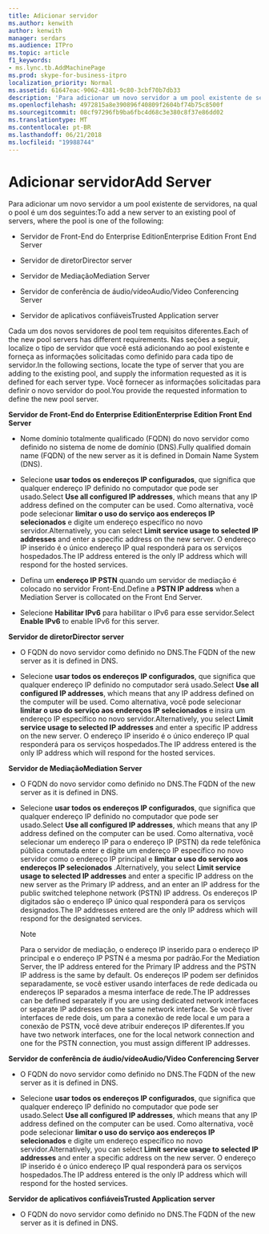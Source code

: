 ```yaml
---
title: Adicionar servidor
ms.author: kenwith
author: kenwith
manager: serdars
ms.audience: ITPro
ms.topic: article
f1_keywords:
- ms.lync.tb.AddMachinePage
ms.prod: skype-for-business-itpro
localization_priority: Normal
ms.assetid: 61647eac-9062-4381-9c80-3cbf70b7db33
description: 'Para adicionar um novo servidor a um pool existente de servidores, na qual o pool é um dos seguintes:'
ms.openlocfilehash: 4972815a8e390896f40809f2604bf74b75c8500f
ms.sourcegitcommit: 08cf97296fb9ba6fbc4d68c3e380c8f37e86dd02
ms.translationtype: MT
ms.contentlocale: pt-BR
ms.lasthandoff: 06/21/2018
ms.locfileid: "19988744"
---
```

# <a name="add-server"></a><span data-ttu-id="bdafa-103">Adicionar servidor</span><span class="sxs-lookup"><span data-stu-id="bdafa-103">Add Server</span></span>
 
<span data-ttu-id="bdafa-104">Para adicionar um novo servidor a um pool existente de servidores, na qual o pool é um dos seguintes:</span><span class="sxs-lookup"><span data-stu-id="bdafa-104">To add a new server to an existing pool of servers, where the pool is one of the following:</span></span>
  
- <span data-ttu-id="bdafa-105">Servidor de Front-End do Enterprise Edition</span><span class="sxs-lookup"><span data-stu-id="bdafa-105">Enterprise Edition Front End Server</span></span>
    
- <span data-ttu-id="bdafa-106">Servidor de diretor</span><span class="sxs-lookup"><span data-stu-id="bdafa-106">Director server</span></span>
    
- <span data-ttu-id="bdafa-107">Servidor de Mediação</span><span class="sxs-lookup"><span data-stu-id="bdafa-107">Mediation Server</span></span>
    
- <span data-ttu-id="bdafa-108">Servidor de conferência de áudio/vídeo</span><span class="sxs-lookup"><span data-stu-id="bdafa-108">Audio/Video Conferencing Server</span></span>
    
- <span data-ttu-id="bdafa-109">Servidor de aplicativos confiáveis</span><span class="sxs-lookup"><span data-stu-id="bdafa-109">Trusted Application server</span></span>
    
<span data-ttu-id="bdafa-110">Cada um dos novos servidores de pool tem requisitos diferentes.</span><span class="sxs-lookup"><span data-stu-id="bdafa-110">Each of the new pool servers has different requirements.</span></span> <span data-ttu-id="bdafa-111">Nas seções a seguir, localize o tipo de servidor que você está adicionando ao pool existente e forneça as informações solicitadas como definido para cada tipo de servidor.</span><span class="sxs-lookup"><span data-stu-id="bdafa-111">In the following sections, locate the type of server that you are adding to the existing pool, and supply the information requested as it is defined for each server type.</span></span> <span data-ttu-id="bdafa-112">Você fornecer as informações solicitadas para definir o novo servidor do pool.</span><span class="sxs-lookup"><span data-stu-id="bdafa-112">You provide the requested information to define the new pool server.</span></span>
  
 <span data-ttu-id="bdafa-113">**Servidor de Front-End do Enterprise Edition**</span><span class="sxs-lookup"><span data-stu-id="bdafa-113">**Enterprise Edition Front End Server**</span></span>
  
- <span data-ttu-id="bdafa-114">Nome domínio totalmente qualificado (FQDN) do novo servidor como definido no sistema de nome de domínio (DNS).</span><span class="sxs-lookup"><span data-stu-id="bdafa-114">Fully qualified domain name (FQDN) of the new server as it is defined in Domain Name System (DNS).</span></span>
    
- <span data-ttu-id="bdafa-115">Selecione **usar todos os endereços IP configurados**, que significa que qualquer endereço IP definido no computador que pode ser usado.</span><span class="sxs-lookup"><span data-stu-id="bdafa-115">Select **Use all configured IP addresses**, which means that any IP address defined on the computer can be used.</span></span> <span data-ttu-id="bdafa-116">Como alternativa, você pode selecionar **limitar o uso do serviço aos endereços IP selecionados** e digite um endereço específico no novo servidor.</span><span class="sxs-lookup"><span data-stu-id="bdafa-116">Alternatively, you can select **Limit service usage to selected IP addresses** and enter a specific address on the new server.</span></span> <span data-ttu-id="bdafa-117">O endereço IP inserido é o único endereço IP qual responderá para os serviços hospedados.</span><span class="sxs-lookup"><span data-stu-id="bdafa-117">The IP address entered is the only IP address which will respond for the hosted services.</span></span>
    
- <span data-ttu-id="bdafa-118">Defina um **endereço IP PSTN** quando um servidor de mediação é colocado no servidor Front-End.</span><span class="sxs-lookup"><span data-stu-id="bdafa-118">Define a **PSTN IP address** when a Mediation Server is collocated on the Front End Server.</span></span>
    
- <span data-ttu-id="bdafa-119">Selecione **Habilitar IPv6** para habilitar o IPv6 para esse servidor.</span><span class="sxs-lookup"><span data-stu-id="bdafa-119">Select **Enable IPv6** to enable IPv6 for this server.</span></span>
    
 <span data-ttu-id="bdafa-120">**Servidor de diretor**</span><span class="sxs-lookup"><span data-stu-id="bdafa-120">**Director server**</span></span>
  
- <span data-ttu-id="bdafa-121">O FQDN do novo servidor como definido no DNS.</span><span class="sxs-lookup"><span data-stu-id="bdafa-121">The FQDN of the new server as it is defined in DNS.</span></span>
    
- <span data-ttu-id="bdafa-122">Selecione **usar todos os endereços IP configurados**, que significa que qualquer endereço IP definido no computador será usado.</span><span class="sxs-lookup"><span data-stu-id="bdafa-122">Select **Use all configured IP addresses**, which means that any IP address defined on the computer will be used.</span></span> <span data-ttu-id="bdafa-123">Como alternativa, você pode selecionar **limitar o uso do serviço aos endereços IP selecionados** e insira um endereço IP específico no novo servidor.</span><span class="sxs-lookup"><span data-stu-id="bdafa-123">Alternatively, you select **Limit service usage to selected IP addresses** and enter a specific IP address on the new server.</span></span> <span data-ttu-id="bdafa-124">O endereço IP inserido é o único endereço IP qual responderá para os serviços hospedados.</span><span class="sxs-lookup"><span data-stu-id="bdafa-124">The IP address entered is the only IP address which will respond for the hosted services.</span></span>
    
 <span data-ttu-id="bdafa-125">**Servidor de Mediação**</span><span class="sxs-lookup"><span data-stu-id="bdafa-125">**Mediation Server**</span></span>
  
- <span data-ttu-id="bdafa-126">O FQDN do novo servidor como definido no DNS.</span><span class="sxs-lookup"><span data-stu-id="bdafa-126">The FQDN of the new server as it is defined in DNS.</span></span>
    
- <span data-ttu-id="bdafa-127">Selecione **usar todos os endereços IP configurados**, que significa que qualquer endereço IP definido no computador que pode ser usado.</span><span class="sxs-lookup"><span data-stu-id="bdafa-127">Select **Use all configured IP addresses**, which means that any IP address defined on the computer can be used.</span></span> <span data-ttu-id="bdafa-128">Como alternativa, você selecionar um endereço IP para o endereço IP (PSTN) da rede telefônica pública comutada enter e digite um endereço IP específico no novo servidor como o endereço IP principal e **limitar o uso do serviço aos endereços IP selecionados** .</span><span class="sxs-lookup"><span data-stu-id="bdafa-128">Alternatively, you select **Limit service usage to selected IP addresses** and enter a specific IP address on the new server as the Primary IP address, and an enter an IP address for the public switched telephone network (PSTN) IP address.</span></span> <span data-ttu-id="bdafa-129">Os endereços IP digitados são o endereço IP único qual responderá para os serviços designados.</span><span class="sxs-lookup"><span data-stu-id="bdafa-129">The IP addresses entered are the only IP address which will respond for the designated services.</span></span>
    
    > [!NOTE]
    > <span data-ttu-id="bdafa-130">Para o servidor de mediação, o endereço IP inserido para o endereço IP principal e o endereço IP PSTN é a mesma por padrão.</span><span class="sxs-lookup"><span data-stu-id="bdafa-130">For the Mediation Server, the IP address entered for the Primary IP address and the PSTN IP address is the same by default.</span></span> <span data-ttu-id="bdafa-131">Os endereços IP podem ser definidos separadamente, se você estiver usando interfaces de rede dedicada ou endereços IP separados a mesma interface de rede.</span><span class="sxs-lookup"><span data-stu-id="bdafa-131">The IP addresses can be defined separately if you are using dedicated network interfaces or separate IP addresses on the same network interface.</span></span> <span data-ttu-id="bdafa-132">Se você tiver interfaces de rede dois, um para a conexão de rede local e um para a conexão de PSTN, você deve atribuir endereços IP diferentes.</span><span class="sxs-lookup"><span data-stu-id="bdafa-132">If you have two network interfaces, one for the local network connection and one for the PSTN connection, you must assign different IP addresses.</span></span> 
  
 <span data-ttu-id="bdafa-133">**Servidor de conferência de áudio/vídeo**</span><span class="sxs-lookup"><span data-stu-id="bdafa-133">**Audio/Video Conferencing Server**</span></span>
  
- <span data-ttu-id="bdafa-134">O FQDN do novo servidor como definido no DNS.</span><span class="sxs-lookup"><span data-stu-id="bdafa-134">The FQDN of the new server as it is defined in DNS.</span></span>
    
- <span data-ttu-id="bdafa-135">Selecione **usar todos os endereços IP configurados**, que significa que qualquer endereço IP definido no computador que pode ser usado.</span><span class="sxs-lookup"><span data-stu-id="bdafa-135">Select **Use all configured IP addresses**, which means that any IP address defined on the computer can be used.</span></span> <span data-ttu-id="bdafa-136">Como alternativa, você pode selecionar **limitar o uso do serviço aos endereços IP selecionados** e digite um endereço específico no novo servidor.</span><span class="sxs-lookup"><span data-stu-id="bdafa-136">Alternatively, you can select **Limit service usage to selected IP addresses** and enter a specific address on the new server.</span></span> <span data-ttu-id="bdafa-137">O endereço IP inserido é o único endereço IP qual responderá para os serviços hospedados.</span><span class="sxs-lookup"><span data-stu-id="bdafa-137">The IP address entered is the only IP address which will respond for the hosted services.</span></span>
    
 <span data-ttu-id="bdafa-138">**Servidor de aplicativos confiáveis**</span><span class="sxs-lookup"><span data-stu-id="bdafa-138">**Trusted Application server**</span></span>
  
- <span data-ttu-id="bdafa-139">O FQDN do novo servidor como definido no DNS.</span><span class="sxs-lookup"><span data-stu-id="bdafa-139">The FQDN of the new server as it is defined in DNS.</span></span>
    

